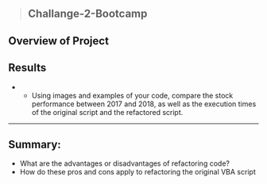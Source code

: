 >## Challange-2-Bootcamp


## Overview of Project
## Results
 - - Using images and examples of your code, compare the stock performance between 2017 and 2018, as well as the execution times of the original script and the refactored script.
 
 ---
## Summary:
* What are the advantages or disadvantages of refactoring code?
* How do these pros and cons apply to refactoring the original VBA script


